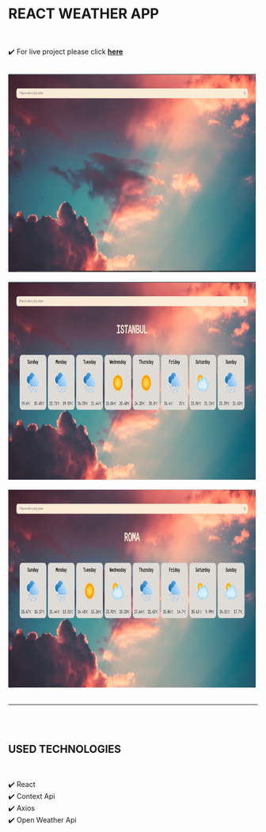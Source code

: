 # REACT WEATHER APP

<br>

✔️ For live project please click [**here**](https://react-weather-app-rho-sage.vercel.app/)

<br>


<img src='./src/assets/images/weatherapp.png' alt='weatherapp' width='500px' height='400px' />

<br>
<br>

<img src='./src/assets/images/weatherapp2.png' alt='weatherapp' width='500px' height='400px' />

<br>
<br>

<img src='./src/assets/images/weatherapp3.png' alt='weatherapp' width='500px' height='400px' />

<br>
<br>
<hr>
<br>
<br>

## USED TECHNOLOGIES

<br>



✔️ React<br>
✔️ Context Api<br>
✔️ Axios<br>
✔️ Open Weather Api<br>

